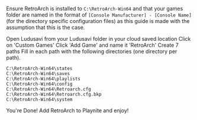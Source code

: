 Ensure RetroArch is installed to `C:\RetroArch-Win64` and that your games folder are named in the format of `[Console Manufacturer] - [Console Name]` (for the directory specific configuration files) as this guide is made with the assumption that this is the case.

Open Ludusavi from your Ludusavi folder in your cloud saved location
Click on 'Custom Games'
Click 'Add Game' and name it 'RetroArch'
Create 7 paths
Fill in each path with the following directories (one directory per path).

```
C:\RetroArch-Win64\states
C:\RetroArch-Win64\saves
C:\RetroArch-Win64\playlists
C:\RetroArch-Win64\config
C:\RetroArch-Win64\Retroarch.cfg
C:\RetroArch-Win64\Retroarch.cfg.bkp
C:\RetroArch-Win64\system
```

You're Done! Add RetroArch to Playnite and enjoy!
